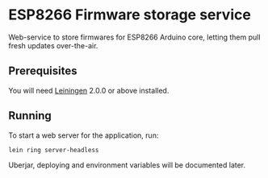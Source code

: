 # ESP8266 Firmware storage service

Web-service to store firmwares for ESP8266 Arduino core, letting them
pull fresh updates over-the-air.

## Prerequisites

You will need [Leiningen][] 2.0.0 or above installed.

[leiningen]: https://github.com/technomancy/leiningen

## Running

To start a web server for the application, run:

    lein ring server-headless
	
Uberjar, deploying and environment variables will be documented later.
